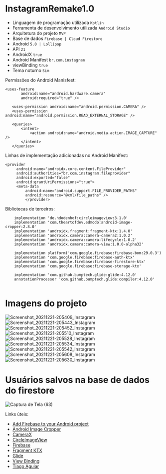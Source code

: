 # InstagramRemake1.0 
* Linguagem de programação utilizada ```Kotlin```
* Ferramenta de desenvolvimento utilizada ```Android Studio```
* Arquitetura do projeto ```MVP```
* Base de dados ```Firebase | Cloud Firestore```
* Android ```5.0 | Lollipop```
* API ```21```
* AndroidX ```true```
* Android Manifest ```br.com.instagram```
* viewBinding ```true```
* Tema noturno ```Sim```

Permissões do Android Manisfest:
 ```
 <uses-feature
        android:name="android.hardware.camera"
        android:required="true" />

    <uses-permission android:name="android.permission.CAMERA" />
    <uses-permission android:name="android.permission.READ_EXTERNAL_STORAGE" />

    <queries>
        <intent>
            <action android:name="android.media.action.IMAGE_CAPTURE" />
        </intent>
    </queries>
 ```
 
 Linhas de implementação adicionadas no Android Manifest:
 ```
 <provider
      android:name="androidx.core.content.FileProvider"
      android:authorities="br.com.instagram.fileprovider"
      android:exported="false"
      android:grantUriPermissions="true">
      <meta-data
          android:name="android.support.FILE_PROVIDER_PATHS"
          android:resource="@xml/file_paths" />
          </provider> 
 ```
 
Bibliotecas de terceiros:

```
    implementation 'de.hdodenhof:circleimageview:3.1.0'
    implementation 'com.theartofdev.edmodo:android-image-cropper:2.8.0'
    implementation 'androidx.fragment:fragment-ktx:1.4.0'
    implementation 'androidx.camera:camera-camera2:1.0.2'
    implementation 'androidx.camera:camera-lifecycle:1.0.2'
    implementation 'androidx.camera:camera-view:1.0.0-alpha32'

    implementation platform('com.google.firebase:firebase-bom:29.0.3')
    implementation 'com.google.firebase:firebase-auth-ktx'
    implementation 'com.google.firebase:firebase-firestore-ktx'
    implementation 'com.google.firebase:firebase-storage-ktx'
    
    implementation 'com.github.bumptech.glide:glide:4.12.0'
    annotationProcessor 'com.github.bumptech.glide:compiler:4.12.0'
    
```

# Imagens do projeto

![Screenshot_20211221-205409_Instagram](https://user-images.githubusercontent.com/59364674/147013463-2006961e-f227-469e-a804-ac8328bb4776.jpg)
![Screenshot_20211221-205443_Instagram](https://user-images.githubusercontent.com/59364674/147013466-02bacbc6-30df-47b6-8943-190094380552.jpg)
![Screenshot_20211221-205452_Instagram](https://user-images.githubusercontent.com/59364674/147013468-012c1b96-19c1-4ffb-93ec-7fba741aa2ab.jpg)
![Screenshot_20211221-205510_Instagram](https://user-images.githubusercontent.com/59364674/147013478-69818c4e-d12a-4f75-b91e-ed519a38eda0.jpg)
![Screenshot_20211221-205528_Instagram](https://user-images.githubusercontent.com/59364674/147013481-a8ac5275-adee-4f19-ac79-f0a35c1eeb57.jpg)
![Screenshot_20211221-205534_Instagram](https://user-images.githubusercontent.com/59364674/147013492-97fae943-e562-486c-9dee-d478d9262dae.jpg)
![Screenshot_20211221-205542_Instagram](https://user-images.githubusercontent.com/59364674/147013499-9b483e11-8458-4a02-8c35-284025c16ac0.jpg)
![Screenshot_20211221-205608_Instagram](https://user-images.githubusercontent.com/59364674/147013504-9317cd75-be8d-44fc-8e26-40158621b48a.jpg)
![Screenshot_20211221-205630_Instagram](https://user-images.githubusercontent.com/59364674/147013505-15d0b2d8-d925-4f72-b092-c4b75a2b64a4.jpg)

# Usuários salvos na base de dados do firestore

![Captura de Tela (63)](https://user-images.githubusercontent.com/59364674/147013876-bb2b6470-c37e-41e9-838e-5f879b62a1e5.png)

 Links úteis:
 * [Add Firebase to your Android project](https://firebase.google.com/docs/android/setup?authuser=0)
 * [Android Image Cropper](https://github.com/ArthurHub/Android-Image-Cropper)
 * [CameraX](https://developer.android.com/jetpack/androidx/releases/camera?hl=pt-br)
 * [CircleImageView](https://github.com/hdodenhof/CircleImageView)
 * [Firebase](https://firebase.google.com/)
 * [Fragment KTX](https://developer.android.com/kotlin/ktx?gclid=Cj0KCQiAqvaNBhDLARIsAH1Pq522ar-HUgnXuNtnt3ZwTPcD0Rx-9OOMLDkJawhcvMJs5q29mUeDVncaAq9ZEALw_wcB&gclsrc=aw.ds)
 * [Glide](https://github.com/bumptech/glide)
 * [View Binding](https://developer.android.com/topic/libraries/view-binding#kotlin)
 * [Tiago Aguiar](https://tiagoaguiar.co/)
